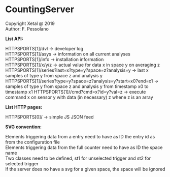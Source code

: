 # CountingServer

Copyright Xetal @ 2019  
Author: F. Pessolano  


**List API:**

HTTPSPORTS[1]/dvl -> developer log  
HTTPSPORTS[1]/asys -> information on all current analyses
HTTPSPORTS[1]/info -> installation information  
HTTPSPORTS[1]/x/y/z -> actual value for data x in space y on averaging z  
HTTPSPORTS[1]/series?last=x?type=y?space=z?analysis=y -> last x samples of type y from space z and analysis y  
HTTPSPORTS[1]/series?type=y?space=z?analysis=y?start=x0?end=x1 -> samples of type y from space z and analysis y from timestamp x0 to timestamp x1 
HTTPSPORTS[1]//cmd?cmd=x?id=y?val=z -> execute command x on sensor y with data (in necessary) z whene z is an array


**List HTTP pages:**

HTTPSPORTS[0]/ -> simple JS JSON feed  

**SVG convention:**

Elements triggering data from a entry need to have as ID the entry id as from the configuration file  
Elements triggering data from the full counter need to have as ID the space name  
Two classes need to be defined, st1 for unselected trigger and st2 for selected trigger  
If the server does no have a svg for a given space, the space will be ignored  